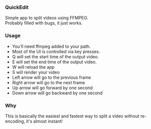 ### QuickEdit
Simple app to split videos using FFMPEG.  
Probably filled with bugs, it just works.

### Usage
* You'll need ffmpeg added to your path.
* Most of the UI is controlled via key presses.
* Q will set the start time of the output video.
* E will set the end time of the output video.
* W will reload the app
* S will render your video
* Left arrow will go to the previous frame
* Right arrow will go to the next frame
* Up arrow will go forward by one second
* Down arrow will go backward by one second

### Why
This is basically the easiest and fastest way to split a video without re-encoding, it's almost instant!